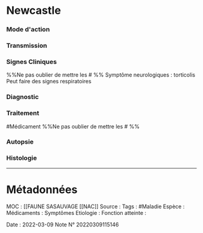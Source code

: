 # Newcastle
### Mode d'action
### Transmission
### Signes Cliniques
%%Ne pas oublier de mettre les # %%
Symptôme neurologiques : torticolis 
Peut faire des signes respiratoires 
### Diagnostic
### Traitement
#Médicament 
%%Ne pas oublier de mettre les # %% 
### Autopsie
### Histologie

***

# Métadonnées
MOC : [[FAUNE SASAUVAGE [[NAC]]
Source :
Tags : #Maladie 
	Espèce :
	Médicaments :
	Symptômes
	Etiologie :
	Fonction atteinte :
	
Date : 2022-03-09
Note N° 20220309115146